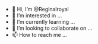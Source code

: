 - 👋 Hi, I’m @Reginalroyal
- 👀 I’m interested in ...
- 🌱 I’m currently learning ...
- 💞️ I’m looking to collaborate on ...
- 📫 How to reach me ...

<!---
Reginalroyal/Reginalroyal is a ✨ special ✨ repository because its `README.md` (this file) appears on your GitHub profile.
You can click the Preview link to take a look at your changes.
--->
